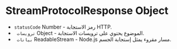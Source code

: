 # StreamProtocolResponse Object

* `statusCode` Number - رمز الاستجابة HTTP.
* ` ترويسات` Object - الموضوع يحتوي على ترويسات الاستجابة.
* ` بيانات` ReadableStream - Node.js مسار مقروء يمثل إستجابة الجسم.